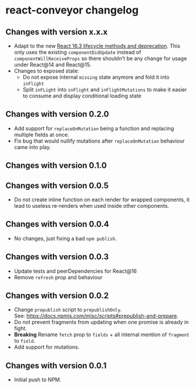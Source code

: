react-conveyor changelog
========================

Changes with version x.x.x
--------------------------

- Adapt to the new [React 16.3 lifecycle methods and deprecation](https://reactjs.org/blog/2018/03/27/update-on-async-rendering.html#initializing-state). This only uses the existing `componentDidUpdate` instead of `componentWillReceiveProps` so there shouldn't be any change for usage under React@14 and React@15.
- Changes to exposed state:
  - Do not expose internal `missing` state anymore and fold it into `inFlight`
  - Split `inFLight` into `inFlight` and `inFlightMutations` to make it easier
    to consume and display conditional loading state

Changes with version 0.2.0
--------------------------

- Add support for `replaceOnMutation` being a function and replacing multiple fields at once.
- Fix bug that would nullify mutations after `replaceOnMutation` behaviour came into play.

Changes with version 0.1.0
--------------------------

Changes with version 0.0.5
--------------------------

- Do not create inline function on each render for wrapped components, it lead to useless re-renders when used inside other components.

Changes with version 0.0.4
--------------------------

- No changes, just fixing a bad `npm publish`.

Changes with version 0.0.3
--------------------------

- Update tests and peerDependencies for React@16
- Remove `refresh` prop and behaviour

Changes with version 0.0.2
--------------------------

- Change `prepublish` script to `prepublishOnly`.  
  See: https://docs.npmjs.com/misc/scripts#prepublish-and-prepare.
- Do not prevent fragments from updating when one promise is already in fight.
- **Breaking** Rename `fetch` prop to `fields` + all internal mention of `fragment` to `field`.
- Add support for mutations.


Changes with version 0.0.1
--------------------------

- Initial push to NPM.
